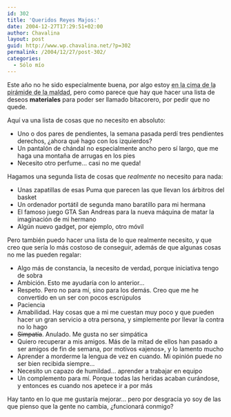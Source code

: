 ```yaml
---
id: 302
title: 'Queridos Reyes Majos:'
date: 2004-12-27T17:29:51+02:00
author: Chavalina
layout: post
guid: http://www.wp.chavalina.net/?p=302
permalink: /2004/12/27/post-302/
categories:
  - Sólo mío
---
```

Este a&ntilde;o no he sido especialmente buena, por algo estoy <acronym title="seg&uacute;n mis amigos">en la cima de la pir&aacute;mide de la maldad</acronym>, pero como parece que hay que hacer una lista de deseos **materiales** para poder ser llamado bitacorero, por pedir que no quede.

Aqu&iacute; va una lista de cosas que no necesito en absoluto:

  * Uno o dos pares de pendientes, la semana pasada perd&iacute; tres pendientes derechos, &iquest;ahora qu&eacute; hago con los izquierdos?
  * Un pantal&oacute;n de ch&aacute;ndal no especialmente ancho pero s&iacute; largo, que me haga una monta&ntilde;a de arrugas en los pies
  * Necesito otro perfume&#8230; casi no me queda!

Hagamos una segunda lista de cosas que _realmente_ no necesito para nada:

  * Unas zapatillas de esas Puma que parecen las que llevan los &aacute;rbitros del basket
  * Un ordenador port&aacute;til de segunda mano baratillo para mi hermana
  * El famoso juego GTA San Andreas para la nueva m&aacute;quina de matar la imaginaci&oacute;n de mi hermano
  * Alg&uacute;n nuevo gadget, por ejemplo, otro m&oacute;vil

Pero tambi&eacute;n puedo hacer una lista de lo que realmente necesito, y que creo que ser&iacute;a lo m&aacute;s costoso de conseguir, adem&aacute;s de que algunas cosas no me las pueden regalar:

  * Algo m&aacute;s de constancia, la necesito de verdad, porque iniciativa tengo de sobra
  * Ambici&oacute;n. Esto me ayudar&iacute;a con lo anterior&#8230;
  * Respeto. Pero no para m&iacute;, sino para los dem&aacute;s. Creo que me he convertido en un ser con pocos escr&uacute;pulos
  * Paciencia
  * Amabilidad. Hay cosas que a mi me cuestan muy poco y que pueden hacer un gran servicio a otra persona, y simplemente por llevar la contra no lo hago
  * <s>Simpat&iacute;a</s>. Anulado. Me gusta no ser simp&aacute;tica
  * Quiero recuperar a mis amigos. M&aacute;s de la mitad de ellos han pasado a ser amigos de fin de semana, por motivos «ajenos», y lo lamento mucho
  * Aprender a morderme la lengua de vez en cuando. Mi opini&oacute;n puede no ser bien recibida siempre&#8230;
  * Necesito un capazo de humildad&#8230; aprender a trabajar en equipo
  * Un complemento para m&iacute;. Porque todas las heridas acaban cur&aacute;ndose, y entonces es cuando nos apetece ir a por m&aacute;s

Hay tanto en lo que me gustar&iacute;a mejorar&#8230; pero por desgracia yo soy de las que pienso que la gente no cambia, &iquest;funcionar&aacute; conmigo?